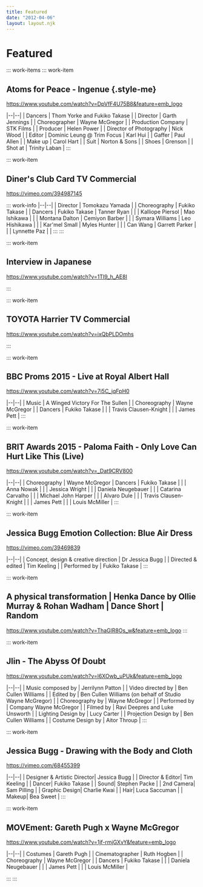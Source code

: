 ```yaml
---
title: Featured
date: "2012-04-06"
layout: layout.njk
---
```

# Featured

::: work-items
::: work-item
## Atoms for Peace - Ingenue {.style-me}

https://www.youtube.com/watch?v=DpVfF4U75B8&feature=emb_logo

|--|--|
| Dancers | Thom Yorke and Fukiko Takase |
| Director | Garth Jennings |
| Choreographer | Wayne McGregor |
| Production Company | STK Films |
| Producer | Helen Power |
| Director of Photography | Nick Wood |
| Editor | Dominic Leung @ Trim Focus | Karl Hui |
| Gaffer | Paul Allen |
| Make up | Carol Hart |
| Suit  | Norton & Sons |
| Shoes  | Grenson |
| Shot at | Trinity Laban |
:::

::: work-item
## Diner's Club Card TV Commercial

https://vimeo.com/394987145

::: work-info
|--|--|
| Director | Tomokazu Yamada |
| Choreography | Fukiko Takase |
| Dancers | Fukiko Takase | Tanner Ryan |
|  | Kalliope Piersol | Mao Ishikawa |
|  | Montana Dalton | Cemiyon Barber |
|  | Symara Williams | Leo Hishikawa |
|  | Kar'mel Small | Myles Hunter |
|  | Can Wang | Garrett Parker |
|  | Lynnette Paz |  |
:::
:::

::: work-item
## Interview in Japanese

https://www.youtube.com/watch?v=1TI9_h_AE8I

:::

::: work-item
## TOYOTA Harrier TV Commercial

https://www.youtube.com/watch?v=ixQbPLDOmhs

:::

::: work-item
## BBC Proms 2015 - Live at Royal Albert Hall

https://www.youtube.com/watch?v=7i5C_jqFpH0

|--|--|
| Music | A Winged Victory For The Sullen |
| Choreography | Wayne McGregor |
| Dancers | Fukiko Takase |
|  | Travis Clausen-Knight |
|  | James Pett |
:::

::: work-item
## BRIT Awards 2015 - Paloma Faith - Only Love Can Hurt Like This (Live)

https://www.youtube.com/watch?v=_Dat9CRV800

|--|--|
| Choreography | Wayne McGregor
| Dancers | Fukiko Takase |
| | Anna Nowak |
| | Jessica Wright |
| | Daniela Neugebauer |
| | Catarina Carvalho |
| | Michael John Harper |
| | Alvaro Dule |
| | Travis Clausen-Knight |
| | James Pett |
| | Louis McMiller |
:::

::: work-item
## Jessica Bugg Emotion Collection: Blue Air Dress

https://vimeo.com/39469839

|--|--|
| Concept, design & creative direction | Dr Jessica Bugg |
| Directed & edited | Tim Keeling |
| Performed by | Fukiko Takase |
:::

::: work-item
## A physical transformation | Henka Dance by Ollie Murray & Rohan Wadham | Dance Short | Random

https://www.youtube.com/watch?v=ThaGlR8Os_w&feature=emb_logo
:::

::: work-item
## Jlin - The Abyss Of Doubt

https://www.youtube.com/watch?v=l6XOwb_uPUk&feature=emb_logo

|--|--|
| Music composed by | Jerrilynn Patton |
| Video directed by | Ben Cullen Williams |
| Edited by | Ben Cullen Williams (on behalf of Studio Wayne McGregor) |
| Choreography by | Wayne McGregor |
| Performed by | Company Wayne McGregor |
| Filmed by | Ravi Deepres and Luke Unsworth |
| Lighting Design by | Lucy Carter |
| Projection Design by | Ben Cullen Williams |
| Costume Design by | Aitor Throup |
:::

::: work-item
## Jessica Bugg - Drawing with the Body and Cloth

https://vimeo.com/68455399

|--|--|
| Designer & Artistic Director| Jessica Bugg |
| Director & Editor| Tim Keeling |
| Dancer| Fukiko Takase |
| Sound| Stephen Packe |
| 2nd Camera| Sam Pilling |
| Graphic Design| Charlie Kwai |
| Hair| Luca Saccuman |
| Makeup| Bea Sweet |
:::

::: work-item
## MOVEment: Gareth Pugh x Wayne McGregor

https://www.youtube.com/watch?v=1jf-rmjGXvY&feature=emb_logo

|--|--|
| Costumes | Gareth Pugh |
| Cinematographer | Ruth Hogben |
| Choreography | Wayne McGregor |
| Dancers | Fukiko Takase |
|  | Daniela Neugebauer |
|  | James Pett |
|  | Louis McMiller |

:::
:::
